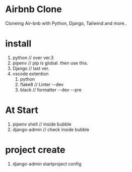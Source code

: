 # Airbnb Clone

Cloneing Air-bnb with Python, Django, Tailwind and more..

# install

1. python // over ver.3
2. pipenv // pip is global. then use this.
3. Django // last ver.
4. vscode extention
   1. python
   2. flake8 // Linter --dev
   3. black // formatter --dev --pre

# At Start

1. pipenv shell // inside bubble
2. django-admin // check inside bubble

# project create

1. django-admin startproject config
